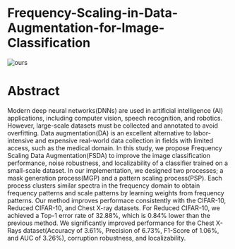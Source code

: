 # Frequency-Scaling-in-Data-Augmentation-for-Image-Classification

![ours](https://user-images.githubusercontent.com/77310264/132606113-baf39b95-96f6-4445-a3ab-09958d2af41d.png)

# Abstract
Modern deep neural networks(DNNs) are used in artificial intelligence (AI) applications, including computer vision, speech recognition, and robotics. However, large-scale datasets must be collected and annotated to avoid overfitting. Data augmentation(DA) is an excellent alternative to labor-intensive and expensive real-world data collection in fields with limited access, such as the medical domain. In this study, we propose Frequency Scaling Data Augmentation(FSDA) to improve the image classification performance, noise robustness, and localizability of a classifier trained on a small-scale dataset. In our implementation, we designed two processes; a mask generation process(MGP) and a pattern scaling process(PSP). Each process clusters similar spectra in the frequency domain to obtain frequency patterns and scale patterns by learning weights from frequency patterns. Our method improves performace consistently with the CIFAR-10, Reduced CIFAR-10, and Chest X-ray datasets. For Reduced CIFAR-10, we achieved a Top-1 error rate of 32.88\%, which is 0.84\% lower than the previous method. We significantly improved performance for the Chest X-Rays dataset(Accuracy of 3.61\%, Precision of 6.73\%, F1-Score of 1.06\%, and AUC of 3.26\%), corruption robustness, and localizability. 
